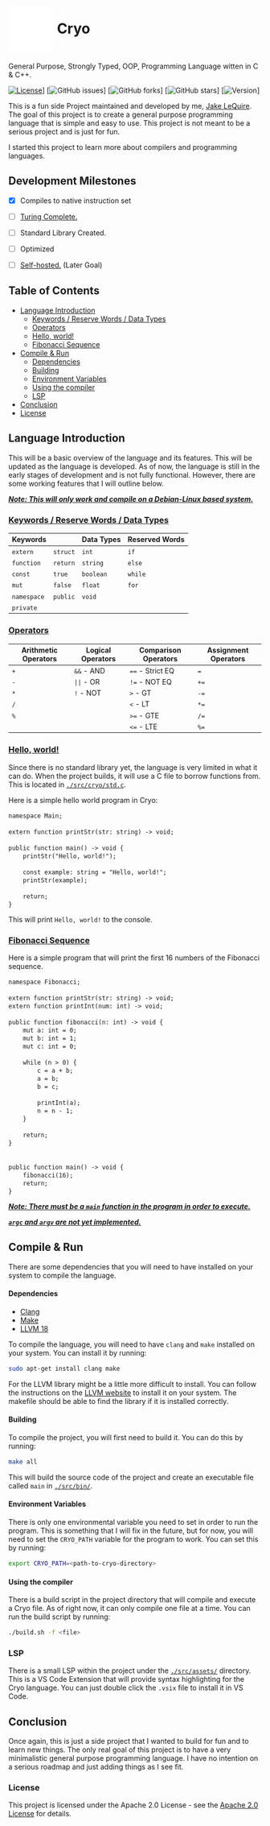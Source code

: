 # <img src="./assets/cryo-logo.svg" width="90" height="90" alt="Cryo Logo" align="center"> Cryo

General Purpose, Strongly Typed, OOP, Programming Language witten in C & C++.

[![License](https://img.shields.io/badge/License-Apache%202.0-blue.svg)](https://www.apache.org/licenses/LICENSE-2.0)]
[![GitHub issues](https://img.shields.io/github/issues/jakelequire/cryo)]
[![GitHub forks](https://img.shields.io/github/forks/jakelequire/cryo)]
[![GitHub stars](https://img.shields.io/github/stars/jakelequire/cryo)]
[![Version](https://img.shields.io/badge/Version-0.0.1-blue)]

This is a fun side Project maintained and developed by me, [Jake LeQuire](https://github.com/jakelequire). The goal of this project is to create a general purpose programming language that is simple and easy to use. This project is not meant to be a serious project and is just for fun.

I started this project to learn more about compilers and programming languages.

## Development Milestones

- [x] Compiles to native instruction set

- [ ] [Turing Complete.](https://en.wikipedia.org/wiki/Rule_110)

- [ ] Standard Library Created.

- [ ] Optimized

- [ ] [Self-hosted.](<https://en.wikipedia.org/wiki/Self-hosting_(compilers)>) (Later Goal)

## Table of Contents

- [Language Introduction](#language-introduction)
  - [Keywords / Reserve Words / Data Types](#keywords--reserve-words--data-types)
  - [Operators](#operators)
  - [Hello, world!](#hello-world)
  - [Fibonacci Sequence](#fibonacci-sequence)
- [Compile & Run](#compile--run)
  - [Dependencies](#dependencies)
  - [Building](#building)
  - [Environment Variables](#environment-variables)
  - [Using the compiler](#using-the-compiler)
  - [LSP](#lsp)
- [Conclusion](#conclusion)
- [License](#license)

## Language Introduction

This will be a basic overview of the language and its features. This will be updated as the language is developed. As of now, the language is still in the early stages of development and is not fully functional. However, there are some working features that I will outline below. 

**<u><i>Note: This will only work and compile on a Debian-Linux based system.**</u></i>

### <u>Keywords / Reserve Words / Data Types</u>

| Keywords      |          | Data Types | Reserved Words |
| --------      | -------- | ---------- | -------------- |
| `extern`      | `struct` | `int`      | `if`           |
| `function`    | `return` | `string`   | `else`         |
| `const`       | `true`   | `boolean`  | `while`        |
| `mut`         | `false`  | `float`    | `for`          |
| `namespace`   | `public` | `void`     |                |
| `private`     |          |            |                |


### <u>Operators</u>
| Arithmetic Operators | Logical Operators | Comparison Operators | Assignment Operators |
| -------------------- | ----------------- | -------------------- | -------------------- |
| `+`                  | `&&` - AND        | `==` - Strict EQ     | `=`                  |
| `-`                  | `\|\|` - OR       | `!=` - NOT EQ        | `+=`                 |
| `*`                  | `!` - NOT         | `>`  - GT            | `-=`                 |
| `/`                  |                   | `<`  - LT            | `*=`                 |
| `%`                  |                   | `>=` - GTE           | `/=`                 |
|                      |                   | `<=` - LTE           | `%=`                 |

### <u>Hello, world!</u>
Since there is no standard library yet, the language is very limited in what it can do. When the project builds, it will use a C file to borrow functions from. This is located in [`./src/cryo/std.c`](./src/cryo/std.c).

Here is a simple hello world program in Cryo:

```
namespace Main;

extern function printStr(str: string) -> void;

public function main() -> void {
    printStr("Hello, world!");

    const example: string = "Hello, world!";
    printStr(example);
    
    return;
}
```

This will print `Hello, world!` to the console.

### <u>Fibonacci Sequence</u>
Here is a simple program that will print the first 16 numbers of the Fibonacci sequence.

```
namespace Fibonacci;

extern function printStr(str: string) -> void;
extern function printInt(num: int) -> void;

public function fibonacci(n: int) -> void {
    mut a: int = 0;
    mut b: int = 1;
    mut c: int = 0;

    while (n > 0) {
        c = a + b;
        a = b;
        b = c;

        printInt(a);
        n = n - 1;
    }

    return;
}


public function main() -> void {
    fibonacci(16);
    return;
}
```

**<u><i>
Note: 
There must be a `main` function in the program in order to execute.
</i></u>**

**<u><i>
`argc` and `argv` are not yet implemented.
</i></u>**

## Compile & Run
There are some dependencies that you will need to have installed on your system to compile the language.

#### Dependencies
- [Clang](https://clang.llvm.org/)
- [Make](https://www.gnu.org/software/make/)
- [LLVM 18](https://llvm.org/)


To compile the language, you will need to have `clang` and `make` installed on your system. You can install it by running:
```bash
sudo apt-get install clang make
```

For the LLVM library might be a little more difficult to install. You can follow the instructions on the [LLVM website](https://llvm.org/) to install it on your system. The makefile should be able to find the library if it is installed correctly.

#### Building

To compile the project, you will first need to build it. You can do this by running:
```bash
make all
```
This will build the source code of the project and create an executable file called `main` in [`./src/bin/`](./src/bin/).

#### Environment Variables
There is only one environmental variable you need to set in order to run the program. This is something that I will fix in the future, but for now, you will need to set the `CRYO_PATH` variable for the program to work. You can set this by running:
```bash
export CRYO_PATH=<path-to-cryo-directory>
```

#### Using the compiler
There is a build script in the project directory that will compile and execute a Cryo file. As of right now, it can only compile one file at a time. You can run the build script by running:
```bash
./build.sh -f <file>
```

### LSP
There is a small LSP within the project under the [`./src/assets/`](./src/assets/) directory. This is a VS Code Extension that will provide syntax highlighting for the Cryo language. You can just double click the `.vsix` file to install it in VS Code.

## Conclusion

Once again, this is just a side project that I wanted to build for fun and to learn new things. The only real goal of this project is to have a very minimalistic general purpose programming language. I have no intention on a serious roadmap and just adding things as I see fit.

### License

This project is licensed under the Apache 2.0 License - see the [Apache 2.0 License](https://www.apache.org/licenses/LICENSE-2.0) for details.
